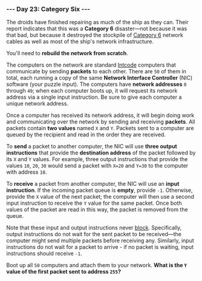 ### --- Day 23: Category Six ---

The droids have finished repairing as much of the ship as they can. Their
report indicates that this was a **Category 6** disaster—not because it was
that bad, but because it destroyed the stockpile of [Category 6](https://en.wikipedia.org/wiki/Category_6_cable) network
cables as well as most of the ship's network infrastructure.

You'll need to **rebuild the network from scratch**.

The computers on the network are standard [Intcode](https://adventofcode.com/2019/day/9) computers that
communicate by sending **packets** to each other. There are `50` of them in
total, each running a copy of the same **Network Interface Controller** (NIC)
software (your puzzle input). The computers have **network addresses** `0`
through `49`; when each computer boots up, it will request its network
address via a single input instruction. Be sure to give each computer a
unique network address.

Once a computer has received its network address, it will begin doing work
and communicating over the network by sending and receiving **packets**. All
packets contain **two values** named `X` and `Y`. Packets sent to a computer are
queued by the recipient and read in the order they are received.

To **send** a packet to another computer, the NIC will use **three output
instructions** that provide the **destination address** of the packet followed by
its `X` and `Y` values. For example, three output instructions that provide the
values `10`, `20`, `30` would send a packet with `X=20` and `Y=30` to the computer
with address `10`.

To **receive** a packet from another computer, the NIC will use an **input
instruction**. If the incoming packet queue is **empty**, provide `-1`. Otherwise,
provide the `X` value of the next packet; the computer will then use a second
input instruction to receive the `Y` value for the same packet. Once both
values of the packet are read in this way, the packet is removed from the
queue.

Note that these input and output instructions never [block](<https://en.wikipedia.org/wiki/Blocking_(computing)>). Specifically,
output instructions do not wait for the sent packet to be received—the
computer might send multiple packets before receiving any. Similarly, input
instructions do not wait for a packet to arrive - if no packet is waiting,
input instructions should receive `-1`.

Boot up all `50` computers and attach them to your network. **What is the `Y`
value of the first packet sent to address `255`?**
